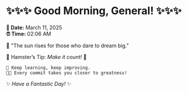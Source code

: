 # ✨✨✨ Good Morning, General! ✨✨✨

**📅 Date:** March 11, 2025  
**⏰ Time:** 02:06 AM  

🌅 "The sun rises for those who dare to dream big."  

🐹 Hamster’s Tip: _Make it count!_ 💪  

```
🚀 Keep learning, keep improving.  
🧑‍💻 Every commit takes you closer to greatness!  
```

✨ *Have a Fantastic Day!* ✨  
